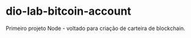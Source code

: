 # dio-lab-bitcoin-account


Primeiro projeto Node - voltado para criação de carteira de blockchain.
